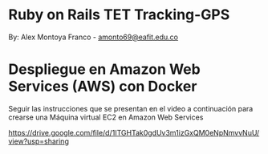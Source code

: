 # Ruby on Rails TET Tracking-GPS

By: Alex Montoya Franco - amonto69@eafit.edu.co

# Despliegue en Amazon Web Services (AWS) con Docker

Seguir las instrucciones que se presentan en el video a continuación para crearse una Máquina virtual EC2 en Amazon Web Services

https://drive.google.com/file/d/1ITGHTak0gdUv3m1izGxQM0eNpNmvvNuU/view?usp=sharing
